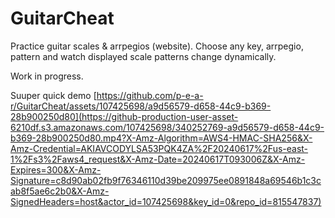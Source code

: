 # GuitarCheat

Practice guitar scales & arrpegios (website).
Choose any key, arrpegio, pattern and watch displayed scale patterns change dynamically.

Work in progress.


Suuper quick demo
[https://github.com/p-e-a-r/GuitarCheat/assets/107425698/a9d56579-d658-44c9-b369-28b900250d80](https://github-production-user-asset-6210df.s3.amazonaws.com/107425698/340252769-a9d56579-d658-44c9-b369-28b900250d80.mp4?X-Amz-Algorithm=AWS4-HMAC-SHA256&X-Amz-Credential=AKIAVCODYLSA53PQK4ZA%2F20240617%2Fus-east-1%2Fs3%2Faws4_request&X-Amz-Date=20240617T093006Z&X-Amz-Expires=300&X-Amz-Signature=c8d90ab02fb9f76346110d39be209975ee0891848a69546b1c3cab8f5ae6c2b0&X-Amz-SignedHeaders=host&actor_id=107425698&key_id=0&repo_id=815547837)

